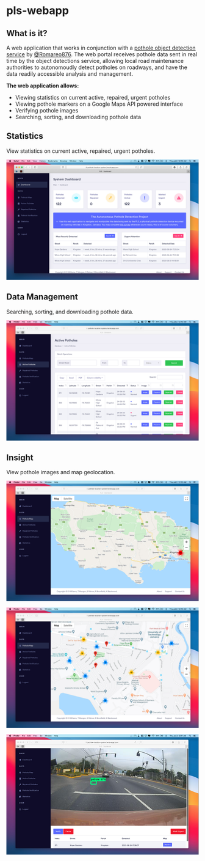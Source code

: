 # pls-webapp

## What is it?

A web application that works in conjunction with a [pothole object detection service](https://github.com/Romareo876/potholeLocationSystem) by [@Romareo876](https://github.com/Romareo876).
The web portal receives pothole data sent in real time by the object detections service, allowing local road maintenance authorities to autonomoudly detect potholes on roadways, and have the data readily accessible analysis and management.

**The web application allows:**

- Viewing statistics on current active, repaired, urgent potholes
- Viewing pothole markers on a Google Maps API powered interface
- Verifying pothole images
- Searching, sorting, and downloading pothole data

## Statistics

View statistics on current active, repaired, urgent potholes.

![Image of Screen 1](https://github.com/xDenzil/pls-webapp/blob/dev-B/images/demo_screens/screenshot_1.jpg)

## Data Management

Searching, sorting, and downloading pothole data.

![Image of Screen 2](https://github.com/xDenzil/pls-webapp/blob/dev-B/images/demo_screens/screenshot_2.jpg)

## Insight

View pothole images and map geolocation.

![Image of Screen 3](https://github.com/xDenzil/pls-webapp/blob/dev-B/images/demo_screens/screenshot_3.jpg)

![Image of Screen 4](https://github.com/xDenzil/pls-webapp/blob/dev-B/images/demo_screens/screenshot_4.jpg)

![Image of Screen 6](https://github.com/xDenzil/pls-webapp/blob/dev-B/images/demo_screens/screenshot_6.jpg)
